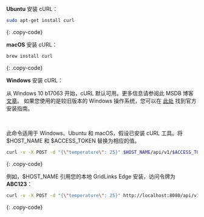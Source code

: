**Ubuntu** 安装 cURL：

```bash
sudo apt-get install curl
```
{: .copy-code}


**macOS** 安装 cURL：

```bash
brew install curl
```
{: .copy-code}

**Windows** 安装 cURL：

从 Windows 10 b17063 开始，cURL 默认可用。更多信息请参阅此 MSDB 博客 [文章](https://blogs.msdn.microsoft.com/commandline/2018/01/18/tar-and-curl-come-to-windows/)。
如果您使用的是较旧版本的 Windows 操作系统，您可以在 [此处](https://curl.haxx.se/) 找到官方安装指南。

<br>

此命令适用于 Windows、Ubuntu 和 macOS，假设已安装 cURL 工具。将 $HOST_NAME 和 $ACCESS_TOKEN 替换为相应的值。

```bash
curl -v -X POST -d "{\"temperature\": 25}" $HOST_NAME/api/v1/$ACCESS_TOKEN/telemetry --header "Content-Type:application/json"
```
{: .copy-code}

例如，$HOST_NAME 引用您的本地 GridLinks Edge 安装，访问令牌为 **ABC123**：

```bash
curl -v -X POST -d "{\"temperature\": 25}" http://localhost:8080/api/v1/ABC123/telemetry --header "Content-Type:application/json"
```
{: .copy-code}

<br>